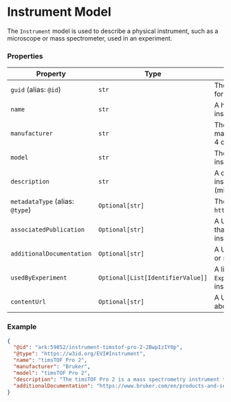 # Instrument Model

The `Instrument` model is used to describe a physical instrument, such as a microscope or mass spectrometer, used in an experiment.

### Properties

| Property                        | Type                              | Description                                                                        | Required |
| ------------------------------- | --------------------------------- | ---------------------------------------------------------------------------------- | :------: |
| `guid` (alias: `@id`)           | `str`                             | The unique, resolvable identifier for the Instrument.                              |   Yes    |
| `name`                          | `str`                             | A human-readable name for the instrument.                                          |   Yes    |
| `manufacturer`                  | `str`                             | The company or organization that manufactured the instrument (min 4 characters).   |   Yes    |
| `model`                         | `str`                             | The model name or number of the instrument.                                        |   Yes    |
| `description`                   | `str`                             | A detailed description of the instrument and its capabilities (min 10 characters). |   Yes    |
| `metadataType` (alias: `@type`) | `Optional[str]`                   | The schema.org type. Defaults to `https://w3id.org/EVI#Instrument`.                |    No    |
| `associatedPublication`         | `Optional[str]`                   | A URL or citation for a publication that features or describes this instrument.    |    No    |
| `additionalDocumentation`       | `Optional[str]`                   | A URL to the instrument's manual or specification sheet.                           |    No    |
| `usedByExperiment`              | `Optional[List[IdentifierValue]]` | A list of links (by `@id`) to `Experiment` entities that used this instrument.     |    No    |
| `contentUrl`                    | `Optional[str]`                   | A URL pointing to a webpage about the instrument.                                  |    No    |

### Example

```json
{
  "@id": "ark:59852/instrument-timstof-pro-2-2BwpIzIY0p",
  "@type": "https://w3id.org/EVI#Instrument",
  "name": "timsTOF Pro 2",
  "manufacturer": "Bruker",
  "model": "timsTOF Pro 2",
  "description": "The timsTOF Pro 2 is a mass spectrometry instrument that combines quadrupole time-of-flight (QTOF) technology with trapped ion mobility spectrometry (TIMS).",
  "additionalDocumentation": "https://www.bruker.com/en/products-and-solutions/mass-spectrometry/timstof/timstof-pro.html"
}
```
